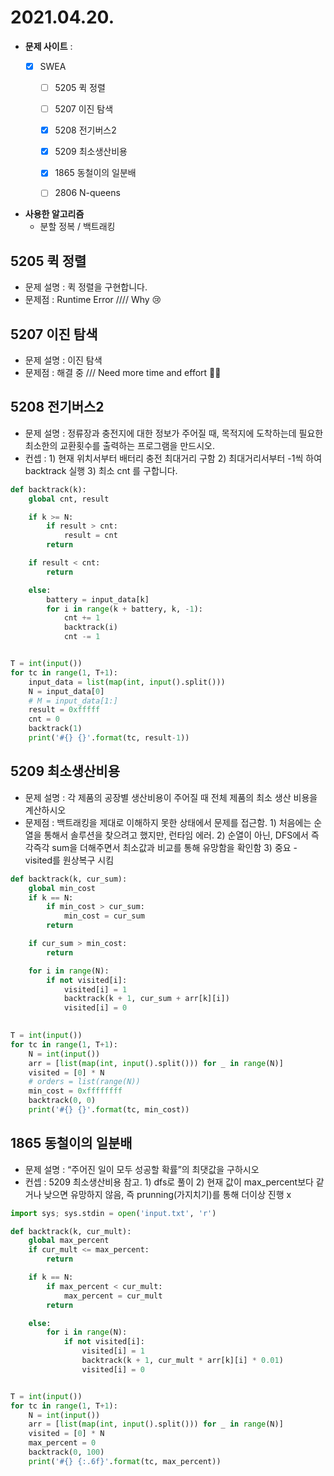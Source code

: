 # 2021.04.20.

- **문제 사이트** : 
  - [x] SWEA

    - [ ] 5205 퀵 정렬
    - [ ] 5207 이진 탐색
    - [x] 5208 전기버스2
    - [x] 5209 최소생산비용
    - [x] 1865 동철이의 일분배
    - [ ] 2806 N-queens


- **사용한 알고리즘**
  - 분할 정복 / 백트래킹 



## 5205 퀵 정렬

- 문제 설명 : 퀵 정렬을 구현합니다.
- 문제점 : Runtime Error //// Why 😢



## 5207 이진 탐색

- 문제 설명 : 이진 탐색 
- 문제점 : 해결 중 /// Need more time and effort 🤼‍♂️



## 5208 전기버스2

- 문제 설명 : 정류장과 충전지에 대한 정보가 주어질 때, 목적지에 도착하는데 필요한 최소한의 교환횟수를 출력하는 프로그램을 만드시오.
- 컨셉 : 1) 현재 위치서부터 배터리 충전 최대거리 구함 2) 최대거리서부터 -1씩 하여 backtrack 실행 3) 최소 cnt 를 구합니다.

```python
def backtrack(k):
    global cnt, result

    if k >= N:
        if result > cnt:
            result = cnt
        return

    if result < cnt:
        return

    else:
        battery = input_data[k]
        for i in range(k + battery, k, -1):
            cnt += 1
            backtrack(i)
            cnt -= 1


T = int(input())
for tc in range(1, T+1):
    input_data = list(map(int, input().split()))
    N = input_data[0]
    # M = input_data[1:]
    result = 0xfffff
    cnt = 0
    backtrack(1)
    print('#{} {}'.format(tc, result-1))
```



## 5209 최소생산비용

- 문제 설명 : 각 제품의 공장별 생산비용이 주어질 때 전체 제품의 최소 생산 비용을 계산하시오
- 문제점 : 백트래킹을 제대로 이해하지 못한 상태에서 문제를 접근함. 1) 처음에는 순열을 통해서 솔루션을 찾으려고 했지만, 런타임 에러. 2) 순열이 아닌, DFS에서 즉각즉각 sum을 더해주면서 최소값과 비교를 통해 유망함을 확인함 3) 중요 - visited를 원상복구 시킴

```python
def backtrack(k, cur_sum):
    global min_cost
    if k == N:
        if min_cost > cur_sum:
            min_cost = cur_sum
        return

    if cur_sum > min_cost:
        return

    for i in range(N):
        if not visited[i]:
            visited[i] = 1
            backtrack(k + 1, cur_sum + arr[k][i])
            visited[i] = 0
    

T = int(input())
for tc in range(1, T+1):
    N = int(input())
    arr = [list(map(int, input().split())) for _ in range(N)]
    visited = [0] * N
    # orders = list(range(N))
    min_cost = 0xffffffff
    backtrack(0, 0)
    print('#{} {}'.format(tc, min_cost))
```



## 1865 동철이의 일분배

- 문제 설명 :  “주어진 일이 모두 성공할 확률”의 최댓값을 구하시오
- 컨셉 : 5209 최소생산비용 참고. 1) dfs로 풀이 2) 현재 값이 max_percent보다 같거나 낮으면 유망하지 않음, 즉 prunning(가지치기)를 통해 더이상 진행 x

```python
import sys; sys.stdin = open('input.txt', 'r')

def backtrack(k, cur_mult):
    global max_percent
    if cur_mult <= max_percent:
        return

    if k == N:
        if max_percent < cur_mult:
            max_percent = cur_mult
        return

    else:
        for i in range(N):
            if not visited[i]:
                visited[i] = 1
                backtrack(k + 1, cur_mult * arr[k][i] * 0.01)
                visited[i] = 0


T = int(input())
for tc in range(1, T+1):
    N = int(input())
    arr = [list(map(int, input().split())) for _ in range(N)]
    visited = [0] * N
    max_percent = 0
    backtrack(0, 100)
    print('#{} {:.6f}'.format(tc, max_percent))
```



